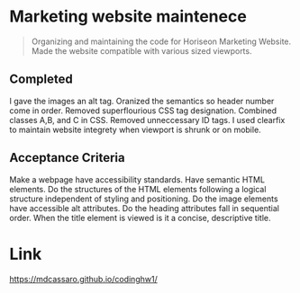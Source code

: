 # Marketing website maintenece 
>Organizing and maintaining the code for Horiseon Marketing Website. Made the website compatible with various sized viewports.
## Completed 
I gave the images an alt tag. Oranized the semantics so header number come in order. Removed superflourious CSS tag designation. Combined classes A,B, and C in CSS. Removed unneccessary ID tags. I used clearfix to maintain website integrety when viewport is shrunk or on mobile. 
## Acceptance Criteria
Make a webpage have accessibility standards.
Have semantic HTML elements.
Do the structures of the HTML elements following a logical structure independent of styling and positioning.
Do the image elements have accessible alt attributes.
Do the heading attributes fall in sequential order.
When the title element is viewed is it a concise, descriptive title.
# Link
https://mdcassaro.github.io/codinghw1/
